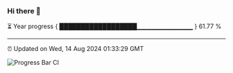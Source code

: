 ### Hi there 👋

⏳ Year progress { ██████████████████▁▁▁▁▁▁▁▁▁▁▁▁ } 61.77 %

---

⏰ Updated on Wed, 14 Aug 2024 01:33:29 GMT

![Progress Bar CI](https://github.com/ZhaoGui/ZhaoGui/workflows/Progress%20Bar%20CI/badge.svg)
